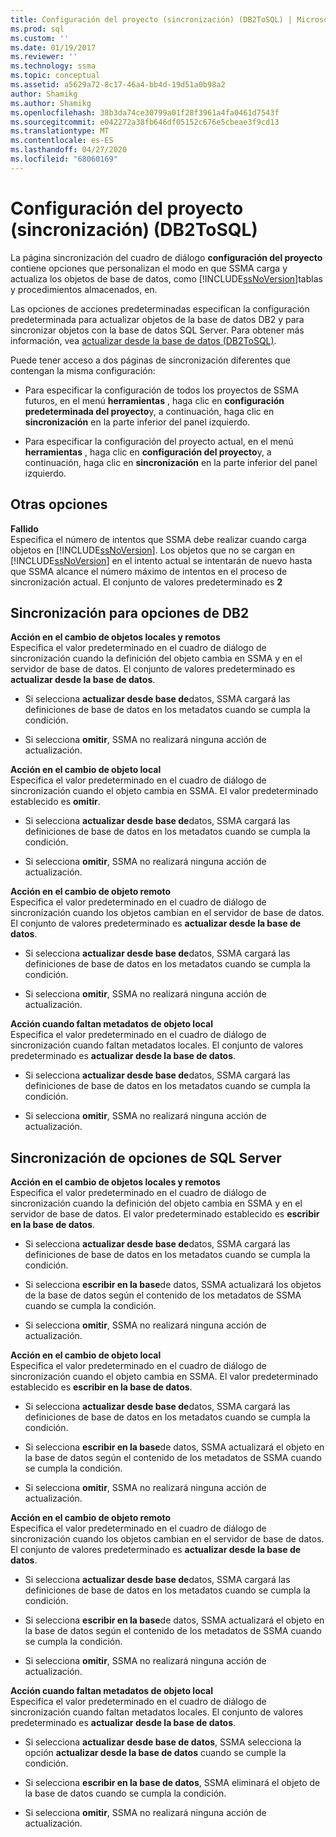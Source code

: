 ```yaml
---
title: Configuración del proyecto (sincronización) (DB2ToSQL) | Microsoft Docs
ms.prod: sql
ms.custom: ''
ms.date: 01/19/2017
ms.reviewer: ''
ms.technology: ssma
ms.topic: conceptual
ms.assetid: a5629a72-8c17-46a4-bb4d-19d51a0b98a2
author: Shamikg
ms.author: Shamikg
ms.openlocfilehash: 38b3da74ce30799a01f28f3961a4fa0461d7543f
ms.sourcegitcommit: e042272a38fb646df05152c676e5cbeae3f9cd13
ms.translationtype: MT
ms.contentlocale: es-ES
ms.lasthandoff: 04/27/2020
ms.locfileid: "68060169"
---
```

# <a name="project-settingssynchronization-db2tosql"></a>Configuración del proyecto (sincronización) (DB2ToSQL)
La página sincronización del cuadro de diálogo **configuración del proyecto** contiene opciones que personalizan el modo en que SSMA carga y actualiza los objetos de base de datos, como [!INCLUDE[ssNoVersion](../../includes/ssnoversion-md.md)]tablas y procedimientos almacenados, en.  
  
Las opciones de acciones predeterminadas especifican la configuración predeterminada para actualizar objetos de la base de datos DB2 y para sincronizar objetos con la base de datos SQL Server. Para obtener más información, vea [actualizar desde la base de datos &#40;DB2ToSQL&#41;](../../ssma/db2/refresh-from-database-db2tosql.md).  
  
Puede tener acceso a dos páginas de sincronización diferentes que contengan la misma configuración:  
  
-   Para especificar la configuración de todos los proyectos de SSMA futuros, en el menú **herramientas** , haga clic en **configuración predeterminada del proyecto**y, a continuación, haga clic en **sincronización** en la parte inferior del panel izquierdo.  
  
-   Para especificar la configuración del proyecto actual, en el menú **herramientas** , haga clic en **configuración del proyecto**y, a continuación, haga clic en **sincronización** en la parte inferior del panel izquierdo.  
  
## <a name="miscellaneous-options"></a>Otras opciones  
**Fallido**  
Especifica el número de intentos que SSMA debe realizar cuando carga objetos en [!INCLUDE[ssNoVersion](../../includes/ssnoversion-md.md)]. Los objetos que no se cargan en [!INCLUDE[ssNoVersion](../../includes/ssnoversion-md.md)] en el intento actual se intentarán de nuevo hasta que SSMA alcance el número máximo de intentos en el proceso de sincronización actual. El conjunto de valores predeterminado es **2**  
  
## <a name="synchronization-for-db2-options"></a>Sincronización para opciones de DB2  
**Acción en el cambio de objetos locales y remotos**  
Especifica el valor predeterminado en el cuadro de diálogo de sincronización cuando la definición del objeto cambia en SSMA y en el servidor de base de datos. El conjunto de valores predeterminado es **actualizar desde la base de datos**.  
  
-   Si selecciona **actualizar desde base de**datos, SSMA cargará las definiciones de base de datos en los metadatos cuando se cumpla la condición.  
  
-   Si selecciona **omitir**, SSMA no realizará ninguna acción de actualización.  
  
**Acción en el cambio de objeto local**  
Especifica el valor predeterminado en el cuadro de diálogo de sincronización cuando el objeto cambia en SSMA. El valor predeterminado establecido es **omitir**.  
  
-   Si selecciona **actualizar desde base de**datos, SSMA cargará las definiciones de base de datos en los metadatos cuando se cumpla la condición.  
  
-   Si selecciona **omitir**, SSMA no realizará ninguna acción de actualización.  
  
**Acción en el cambio de objeto remoto**  
Especifica el valor predeterminado en el cuadro de diálogo de sincronización cuando los objetos cambian en el servidor de base de datos. El conjunto de valores predeterminado es **actualizar desde la base de datos**.  
  
-   Si selecciona **actualizar desde base de**datos, SSMA cargará las definiciones de base de datos en los metadatos cuando se cumpla la condición.  
  
-   Si selecciona **omitir**, SSMA no realizará ninguna acción de actualización.  
  
**Acción cuando faltan metadatos de objeto local**  
Especifica el valor predeterminado en el cuadro de diálogo de sincronización cuando faltan metadatos locales. El conjunto de valores predeterminado es **actualizar desde la base de datos**.  
  
-   Si selecciona **actualizar desde base de**datos, SSMA cargará las definiciones de base de datos en los metadatos cuando se cumpla la condición.  
  
-   Si selecciona **omitir**, SSMA no realizará ninguna acción de actualización.  
  
## <a name="synchronization-for-sql-server-options"></a>Sincronización de opciones de SQL Server  
**Acción en el cambio de objetos locales y remotos**  
Especifica el valor predeterminado en el cuadro de diálogo de sincronización cuando la definición del objeto cambia en SSMA y en el servidor de base de datos. El valor predeterminado establecido es **escribir en la base de datos**.  
  
-   Si selecciona **actualizar desde base de**datos, SSMA cargará las definiciones de base de datos en los metadatos cuando se cumpla la condición.  
  
-   Si selecciona **escribir en la base**de datos, SSMA actualizará los objetos de la base de datos según el contenido de los metadatos de SSMA cuando se cumpla la condición.  
  
-   Si selecciona **omitir**, SSMA no realizará ninguna acción de actualización.  
  
**Acción en el cambio de objeto local**  
Especifica el valor predeterminado en el cuadro de diálogo de sincronización cuando el objeto cambia en SSMA. El valor predeterminado establecido es **escribir en la base de datos**.  
  
-   Si selecciona **actualizar desde base de**datos, SSMA cargará las definiciones de base de datos en los metadatos cuando se cumpla la condición.  
  
-   Si selecciona **escribir en la base**de datos, SSMA actualizará el objeto en la base de datos según el contenido de los metadatos de SSMA cuando se cumpla la condición.  
  
-   Si selecciona **omitir**, SSMA no realizará ninguna acción de actualización.  
  
**Acción en el cambio de objeto remoto**  
Especifica el valor predeterminado en el cuadro de diálogo de sincronización cuando los objetos cambian en el servidor de base de datos.  El conjunto de valores predeterminado es **actualizar desde la base de datos**.  
  
-   Si selecciona **actualizar desde base de**datos, SSMA cargará las definiciones de base de datos en los metadatos cuando se cumpla la condición.  
  
-   Si selecciona **escribir en la base**de datos, SSMA actualizará el objeto en la base de datos según el contenido de los metadatos de SSMA cuando se cumpla la condición.  
  
-   Si selecciona **omitir**, SSMA no realizará ninguna acción de actualización.  
  
**Acción cuando faltan metadatos de objeto local**  
Especifica el valor predeterminado en el cuadro de diálogo de sincronización cuando faltan metadatos locales. El conjunto de valores predeterminado es **actualizar desde la base de datos**.  
  
-   Si selecciona **actualizar desde base de datos**, SSMA selecciona la opción **actualizar desde la base de datos** cuando se cumple la condición.  
  
-   Si selecciona **escribir en la base de datos**, SSMA eliminará el objeto de la base de datos cuando se cumpla la condición.  
  
-   Si selecciona **omitir**, SSMA no realizará ninguna acción de actualización.  
  
